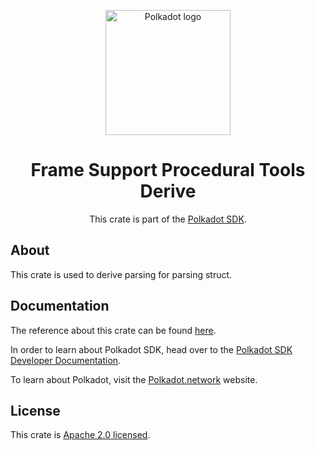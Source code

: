<div align="center">

<img
alt="Polkadot logo" width="200"
src="https://raw.githubusercontent.com/paritytech/polkadot-sdk/rzadp/readmes/docs/images/Polkadot_Logo_Horizontal_Pink_BlackOnWhite.png">

# Frame Support Procedural Tools Derive

This crate is part of the [Polkadot SDK](https://github.com/paritytech/polkadot-sdk/).

</div>

## About

This crate is used to derive parsing for parsing struct.

## Documentation

The reference about this crate can be found [here](https://paritytech.github.io/polkadot-sdk/master/frame_support_procedural_tools_derive).

In order to learn about Polkadot SDK, head over to the [Polkadot SDK Developer Documentation](https://paritytech.github.io/polkadot-sdk/master/polkadot_sdk_docs/index.html).

To learn about Polkadot, visit the [Polkadot.network](https://polkadot.network/) website.

## License

This crate is [Apache 2.0 licensed](https://spdx.org/licenses/Apache-2.0.html).

